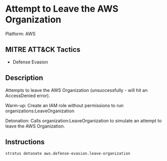 # Attempt to Leave the AWS Organization

Platform: AWS

## MITRE ATT&CK Tactics


- Defense Evasion

## Description


Attempts to leave the AWS Organization (unsuccessfully - will hit an AccessDenied error).

Warm-up: Create an IAM role without permissions to run organizations:LeaveOrganization

Detonation: Calls organization:LeaveOrganization to simulate an attempt to leave the AWS Organization.


## Instructions

```bash title="Detonate with Stratus Red Team"
stratus detonate aws.defense-evasion.leave-organization
```